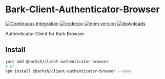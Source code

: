 # Bark-Client-Authenticator-Browser

[![Continuous Integration](https://github.com/BarkSH/Bark-Client-Authenticator-Browser/actions/workflows/ci.yml/badge.svg)](https://github.com/BarkSH/Bark-Client-Authenticator-Browser/actions/workflows/ci.yml)
[![codecov](https://codecov.io/gh/BarkSH/Bark-Client-Authenticator-Browser/branch/master/graph/badge.svg)](https://codecov.io/gh/BarkSH/Bark-Client-Authenticator-Browser)
[![npm version](https://badge.fury.io/js/%40barksh%2Fclient-authenticator-browser.svg)](https://www.npmjs.com/package/@barksh/client-authenticator-browser)
[![downloads](https://img.shields.io/npm/dm/@barksh/client-authenticator-browser.svg)](https://www.npmjs.com/package/@barksh/client-authenticator-browser)

Authenticator Client for Bark Browser

## Install

```sh
yarn add @barksh/client-authenticator-browser
# Or
npm install @barksh/client-authenticator-browser --save
```
